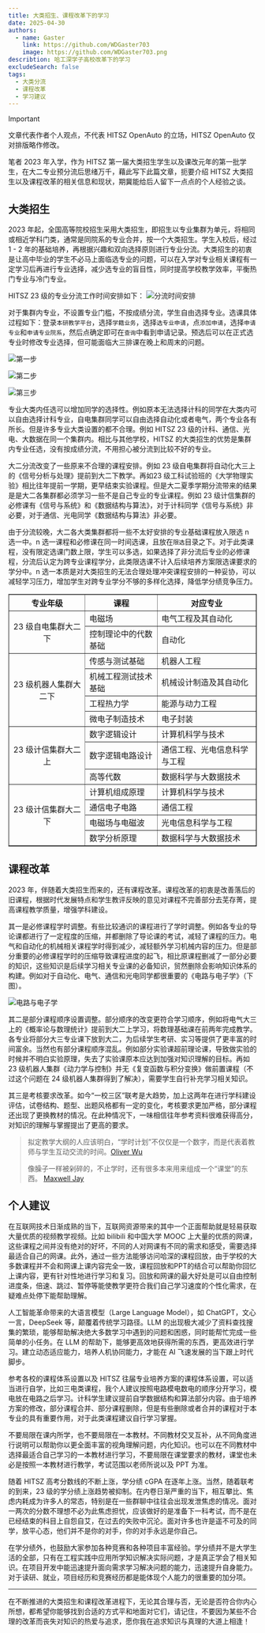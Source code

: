```yaml
---
title: 大类招生、课程改革下的学习
date: 2025-04-30
authors:
  - name: Gaster
    link: https://github.com/WDGaster703
    image: https://github.com/WDGaster703.png
describtion: 哈工深学子高校改革下的学习
excludeSearch: false
tags:
  - 大类分流
  - 课程改革
  - 学习建议
---
```


> [!IMPORTANT]  
> 文章代表作者个人观点，不代表 HITSZ OpenAuto 的立场，HITSZ OpenAuto 仅对排版略作修改。

笔者 2023 年入学，作为 HITSZ 第一届大类招生学生以及课改元年的第一批学生，在大二专业预分流后思绪万千，藉此写下此篇文章，扼要介绍 HITSZ 大类招生以及课程改革的相关信息和现状，期冀能给后人留下一点点的个人经验之谈。

## 大类招生

2023 年起，全国高等院校招生采用大类招生，即招生以专业集群为单元，将相同或相近学科门类，通常是同院系的专业合并，按一个大类招生。学生入校后，经过 1 - 2 年的基础培养，再根据兴趣和双向选择原则进行专业分流。大类招生的初衷是让高中毕业的学生不必马上面临选专业的问题，可以在入学对专业相关课程有一定学习后再进行专业选择，减少选专业的盲目性，同时提高学校教学效率，平衡热门专业与冷门专业。

HITSZ 23 级的专业分流工作时间安排如下：
![分流时间安排](images/分流时间安排.jpg)

对于集群内专业，不设置专业门槛，不按成绩分流，学生自由选择专业。选课具体过程如下：登录`本研教学平台`，选择`学籍业务`，选择`选专业申请`，点`添加申请`，选择`申请专业`和`申请专业院系`，然后点确定即可在`查询`中看到申请记录。预选后可以在正式选专业时修改专业选择，但可能面临大三排课在晚上和周末的问题。

![第一步](images/选专业申请.png)

![第二步](images/添加申请和查询.png)

![第三步](images/申请专业和申请专业院系.png)

专业大类内任选可以增加同学的选择性。例如原本无法选择计科的同学在大类内可以自由选择计科专业，自电集群同学可以自由选择自动化或者电气，两个专业各有所长。但是许多专业大类设置的都不合理。例如 HITSZ 23 级的计科、通信、光电、大数据在同一个集群内。相比与其他学校，HITSZ 的大类招生的优势是集群内专业任选，没有按成绩分流，不用担心被分流到比较不好的专业。

大二分流改变了一些原来不合理的课程安排。例如 23 级自电集群将自动化大三上的《信号分析与处理》提前到大二下教学。再如23 级工科试验班的《大学物理实验》相比往年提前一学期，更早结束实验课程。但是大二夏季学期分流带来的结果是是大二各集群都必须学习一些不是自己专业的专业课程。例如 23 级计信集群的必修课有《信号与系统》和《数据结构与算法》，对于计科同学《信号与系统》非必要，对于通信、光电同学《数据结构与算法》非必要。

由于分流较晚，大二各大类集群都将一些不太好安排的专业基础课程放入限选 n 选一中。n 选一课程和必修课在同一时间选课，且放在`限选`目录之下。对于此类课程，没有限定选课门数上限，学生可以多选，如果选择了非分流后专业的必修课程，分流后认定为跨专业课程学分，此类限选课不计入后续培养方案限选课要求的学分中。n 选一本质是对大类招生的无法合理处理冲突课程安排的一种妥协，可以减轻学习压力，增加学生对跨专业学分不够的多样化选择，降低学分绩竞争压力。

<table border="1" cellspacing="10">
<tr>
  <th align="center">专业年级</th>
  <th align="center">课程</th>
  <th align="center">对应专业</th>
</tr>
<tr>
  <td rowspan="2" align="center">23 级自电集群大二下</td>
  <td>电磁场</td>
  <td>电气工程及其自动化</td>
</tr>
<tr>
  <td>控制理论中的代数基础</td>
  <td>自动化</td>
</tr>

<tr>
  <td rowspan="4" align="center">23 级机器人集群大二下</td>
  <td>传感与测试基础</td>
  <td>机器人工程</td>
</tr>
<tr>
  <td>机械工程测试技术基础</td>
  <td>机械设计制造及其自动化</td>
</tr>
<tr>
  <td>工程热力学</td>
  <td>能源与动力工程</td>
</tr>
<tr>
  <td>微电子制造技术</td>
  <td>电子封装</td>
</tr>

<tr>
  <td rowspan="3" align="center">23 级计信集群大二上</td>
  <td>数字逻辑设计</td>
  <td>计算机科学与技术</td>
</tr>
<tr>
  <td>数字逻辑电路设计</td>
  <td>通信工程、光电信息科学与工程</td>
</tr>
<tr>
  <td>高等代数</td>
  <td>数据科学与大数据技术</td>
</tr>

<tr>
  <td rowspan="4" align="center">23 级计信集群大二下</td>
  <td>计算机组成原理</td>
  <td>计算机科学与技术</td>
</tr>
<tr>
  <td>通信电子电路</td>
  <td>通信工程</td>
</tr>
<tr>
  <td>电磁场与电磁波</td>
  <td>光电信息科学与工程</td>
</tr>
<tr>
  <td>数学分析原理</td>
  <td>数据科学与大数据技术</td>
</tr>
</table>

## 课程改革

2023 年，伴随着大类招生而来的，还有课程改革。课程改革的初衷是改善落后的旧课程，根据时代发展特点和学生教评反映的意见对课程不完善部分去芜存菁，提高课程教学质量，增强学科建设。

其一是必修课程学时调整。有些比较通识的课程进行了学时调整。例如各专业的导论课都进行了一定程度的压缩，并都删除了导论课的考试，减轻了课程的压力。电气和自动化的机械相关课程学时得到减少，减轻额外学习机械内容的压力。但是部分重要的必修课程学时的压缩导致课程进度的起飞，相比原课程删减了一部分必要的知识，这些知识是后续学习相关专业课的必备知识，贸然删除会影响知识体系的构建。例如对于自动化、电气、通信和光电同学都很重要的《电路与电子学》（下图）。

![电路与电子学](images/三门三合一关系图.png)

其二是部分课程顺序设置调整。部分顺序的改变更符合学习顺序，例如将电气大三上的《概率论与数理统计》提前到大二上学习，将数理基础课在前两年完成教学。各专业将部分大三专业课下放到大二，为后续学生考研、实习等提供了更丰富的时间富余。当然也有部分课程顺序混乱。例如部分实验课超前理论课，导致做实验的时候并不明白实验原理，失去了实验课原本应达到加强对知识理解的目标。再如 23 级机器人集群《动力学与控制》并无《复变函数与积分变换》做前置课程（不过这个问题在 24 级机器人集群得到了解决），需要学生自行补充学习相关知识。

其三是考核要求改革。如今“一校三区”联考是大趋势，加上这两年在进行学科建设评估，试卷结构、题型、出题风格都有一定的变化，考核要求更加严格，部分课程还出现了更换教材的情况。在此种情况下，一味相信往年参考资料很难获得高分，对知识的理解与掌握提出了更高的要求。

> 拟定教学大纲的人应该明白，“学时计划”不仅仅是一个数字，而是代表着教师与学生互动交流的时间。[Oliver Wu](https://github.com/OliverWu)
> 
> 像臊子一样被剁碎的，不止学时，还有很多本来用来组成一个“课堂”的东西。 [Maxwell Jay](https://github.com/MaxwellJay256/)


## 个人建议

在互联网技术日渐成熟的当下，互联网资源带来的其中一个正面帮助就是轻易获取大量优质的视频教学视频。比如 bilibili 和中国大学 MOOC 上大量的优质的网课，这些课程之间并没有绝对的好坏，不同的人对网课有不同的需求和感受，需要选择最适合自己的网课。此外，通过一些方法能够访问哈深的课程回放，由于学校的大多数课程并不会和网课上课内容完全一致，课程回放和PPT的结合可以帮助你回忆上课内容，更有针对性地进行学习和复习。回放和网课的最大好处是可以自由控制进度条，倍速、跳过、暂停等能使教学更符合我们自己学习速度的个性化需求，在疑难点处停下能帮助理解。

人工智能革命带来的大语言模型（Large Language Model），如 ChatGPT，文心一言，DeepSeek 等，颠覆着传统学习路径。LLM 的出现极大减少了资料查找搜集的繁琐，能够帮助解决绝大多数学习中遇到的问题和困惑，同时能帮忙完成一些简单的小任务。在 LLM 的帮助下，能够更高效地获得所需的东西，更高效进行学习。建立动态适应能力，培养人机协同能力，才能在 AI 飞速发展的当下跟上时代脚步。

参考各校的课程体系设置以及 HITSZ 往届专业培养方案的课程体系设置，可以适当进行自学，比如三电类课程，我个人建议按照电路模电数电的顺序分开学习，模电放在电路之后学习。计科学生建议提前自学数据结构和算法部分内容。由于培养方案的修改，部分课程合并、部分课程删除，但是有些删除或者合并的课程对于本专业的具有重要作用，对于此类课程建议自行学习掌握。

不要局限在课内所学，也不要局限在一本教材。不同教材交叉互补，从不同角度进行说明可以帮助你以更全面丰富的视角理解问题，内化知识。也可以在不同教材中选择最适合自己学习的一本教材进行学习，不要局限在课堂要求的教材，课堂也未必是按照一本教材进行教学，考试范围以老师所说以及 PPT 为准。

随着 HITSZ 高考分数线的不断上涨，学分绩 cGPA 在逐年上涨。当然，随着联考的到来，23 级的学分绩上涨趋势被抑制。在内卷日渐严重的当下，相互攀比、焦虑内耗成为许多人的常态，特别是在一些群聊中往往会出现发泄焦虑的情况。面对一两次的分数不理想不必为此焦虑担忧，应该做好的是准备下一科考试，而不是在已经结束的科目上自怨自艾，在过去的失败中沉沦。面对许多也许是遥不可及的同学，放平心态，他们并不是你的对手，你的对手永远是你自己。

在学分绩外，也鼓励大家参加各种竞赛和各种项目丰富经验。学分绩并不是大学生活的全部，只有在工程实践中应用所学知识解决实际问题，才是真正学会了相关知识。在项目开发中能迅速提升面向需求学习解决问题的能力，迅速提升自身能力。对于读研、就业，项目经历和竞赛经历都是能体现个人能力的很重要的加分项。

-------

在不断推进的大类招生和课程改革进程下，无论其合理与否，无论是否符合你内心所想，都希望你能够找到合适的方式平和地面对它们，请记住，不要因为某些不合理的改革而丧失对知识的热爱与追求，愿你我在追求知识与真理的大道上相逢！
